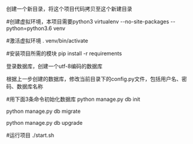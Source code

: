 创建一个新目录，将这个项目代码拷贝至这个新建目录

#创建虚拟环境，本项目需要python3
virtualenv --no-site-packages --python=python3.6 venv

#激活虚拟环境
. venv/bin/activate

#安装项目所需的模块
pip install -r requirements

登录数据库，创建一个utf-8编码的数据库

根据上一步创建的数据库，修改当前目录下的config.py文件，包括用户名、密码、数据库名称

#用下面3条命令初始化数据库
python manage.py db init

python manage.py db migrate

python manage.py db upgrade

#运行项目
./start.sh
